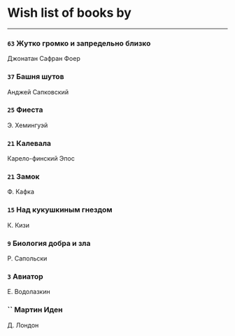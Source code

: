 # Wish list of books by [](https://plus.google.com/u/0/107756383717359753203/)
---

### `63` Жутко громко и запредельно близко
Джонатан Сафран Фоер

### `37` Башня шутов
Анджей Сапковский

### `25` Фиеста
Э. Хемингуэй

### `21` Калевала
Карело-финский Эпос

### `21` Замок
Ф. Кафка

### `15` Над кукушкиным гнездом
К. Кизи

### `9` Биология добра и зла
Р. Сапольски

### `3` Авиатор
Е. Водолазкин

### `` Мартин Иден
Д. Лондон

